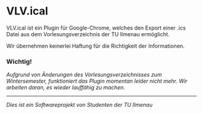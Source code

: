 ﻿# VLV.ical

VLV.ical ist ein Plugin für Google-Chrome, welches den Export einer .ics Datei aus dem Vorlesungsverzeichnis der TU Ilmenau ermöglicht.

Wir übernehmen keinerlei Haftung für die Richtigkeit der Informationen.

### Wichtig!
*Aufgrund von Änderungen des Vorlesungsverzeichnisses zum Wintersemester, funktioniert das Plugin momentan leider nicht mehr.
Wir arbeiten daran, es wieder lauffähig zu machen.*
___

*Dies ist ein Softwareprojekt von Studenten der TU Ilmenau*
